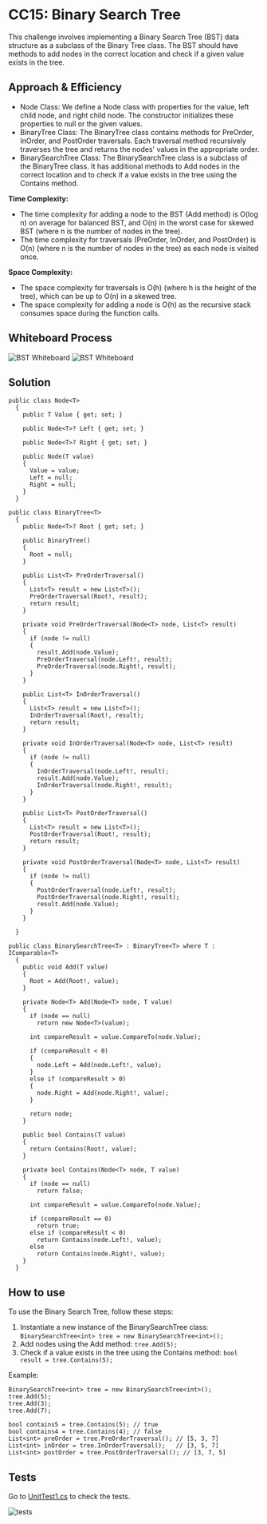 # CC15: Binary Search Tree

This challenge involves implementing a Binary Search Tree (BST) data structure as a subclass of the Binary Tree class. The BST should have methods to add nodes in the correct location and check if a given value exists in the tree.

## Approach & Efficiency
- Node Class: We define a Node class with properties for the value, left child node, and right child node. The constructor initializes these properties to null or the given values.
- BinaryTree Class: The BinaryTree class contains methods for PreOrder, InOrder, and PostOrder traversals. Each traversal method recursively traverses the tree and returns the nodes' values in the appropriate order.
- BinarySearchTree Class: The BinarySearchTree class is a subclass of the BinaryTree class. It has additional methods to Add nodes in the correct location and to check if a value exists in the tree using the Contains method.

**Time Complexity:**
- The time complexity for adding a node to the BST (Add method) is O(log n) on average for balanced BST, and O(n) in the worst case for skewed BST (where n is the number of nodes in the tree).
- The time complexity for traversals (PreOrder, InOrder, and PostOrder) is O(n) (where n is the number of nodes in the tree) as each node is visited once.

**Space Complexity:**
- The space complexity for traversals is O(h) (where h is the height of the tree), which can be up to O(n) in a skewed tree.
- The space complexity for adding a node is O(h) as the recursive stack consumes space during the function calls.

## Whiteboard Process
![BST Whiteboard](./assets/CC15P1.jpg)
![BST Whiteboard](./assets/CC15P2.jpg)

## Solution

```
public class Node<T>
  {
    public T Value { get; set; }

    public Node<T>? Left { get; set; }

    public Node<T>? Right { get; set; }

    public Node(T value)
    {
      Value = value;
      Left = null;
      Right = null;
    }
  }

```

```
public class BinaryTree<T>
  {
    public Node<T>? Root { get; set; }

    public BinaryTree()
    {
      Root = null;
    }

    public List<T> PreOrderTraversal()
    {
      List<T> result = new List<T>();
      PreOrderTraversal(Root!, result);
      return result;
    }

    private void PreOrderTraversal(Node<T> node, List<T> result)
    {
      if (node != null)
      {
        result.Add(node.Value);
        PreOrderTraversal(node.Left!, result);
        PreOrderTraversal(node.Right!, result);
      }
    }

    public List<T> InOrderTraversal()
    {
      List<T> result = new List<T>();
      InOrderTraversal(Root!, result);
      return result;
    }

    private void InOrderTraversal(Node<T> node, List<T> result)
    {
      if (node != null)
      {
        InOrderTraversal(node.Left!, result);
        result.Add(node.Value);
        InOrderTraversal(node.Right!, result);
      }
    }

    public List<T> PostOrderTraversal()
    {
      List<T> result = new List<T>();
      PostOrderTraversal(Root!, result);
      return result;
    }

    private void PostOrderTraversal(Node<T> node, List<T> result)
    {
      if (node != null)
      {
        PostOrderTraversal(node.Left!, result);
        PostOrderTraversal(node.Right!, result);
        result.Add(node.Value);
      }
    }

  }

```

```
public class BinarySearchTree<T> : BinaryTree<T> where T : IComparable<T>
  {
    public void Add(T value)
    {
      Root = Add(Root!, value);
    }

    private Node<T> Add(Node<T> node, T value)
    {
      if (node == null)
        return new Node<T>(value);

      int compareResult = value.CompareTo(node.Value);

      if (compareResult < 0)
      {
        node.Left = Add(node.Left!, value);
      }
      else if (compareResult > 0)
      {
        node.Right = Add(node.Right!, value);
      }

      return node;
    }

    public bool Contains(T value)
    {
      return Contains(Root!, value);
    }

    private bool Contains(Node<T> node, T value)
    {
      if (node == null)
        return false;

      int compareResult = value.CompareTo(node.Value);

      if (compareResult == 0)
        return true;
      else if (compareResult < 0)
        return Contains(node.Left!, value);
      else
        return Contains(node.Right!, value);
    }
  }

```

## How to use
To use the Binary Search Tree, follow these steps:

1. Instantiate a new instance of the BinarySearchTree class: `BinarySearchTree<int> tree = new BinarySearchTree<int>();`
2. Add nodes using the Add method: `tree.Add(5);`
3. Check if a value exists in the tree using the Contains method: `bool result = tree.Contains(5);`

Example:

```
BinarySearchTree<int> tree = new BinarySearchTree<int>();
tree.Add(5);
tree.Add(3);
tree.Add(7);

bool contains5 = tree.Contains(5); // true
bool contains4 = tree.Contains(4); // false
List<int> preOrder = tree.PreOrderTraversal(); // [5, 3, 7]
List<int> inOrder = tree.InOrderTraversal();   // [3, 5, 7]
List<int> postOrder = tree.PostOrderTraversal(); // [3, 7, 5]
```

## Tests

Go to [UnitTest1.cs](../TreeTests/UnitTest1.cs) to check the tests.

![tests](./assets/CC15tests.PNG)
